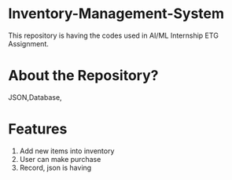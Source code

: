 # Inventory-Management-System
This repository is having the codes used in AI/ML Internship ETG Assignment.

# About the Repository?
 JSON,Database,

# Features
1. Add new items into inventory
2. User can make purchase
3. Record, json is having


